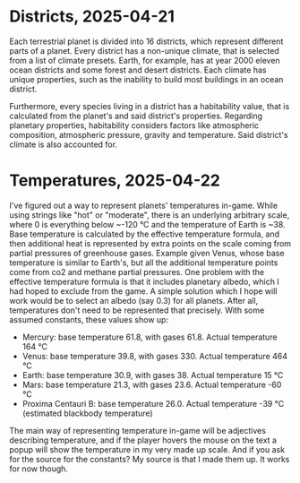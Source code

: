 # Districts, 2025-04-21
Each terrestrial planet is divided into 16 districts, which represent different parts of a planet. Every district has a non-unique climate, that is selected from a list of climate presets. Earth, for example, has at year 2000 eleven ocean districts and some forest and desert districts. Each climate has unique properties, such as the inability to build most buildings in an ocean district.

Furthermore, every species living in a district has a habitability value, that is calculated from the planet's and said district's properties. Regarding planetary properties, habitability considers factors like atmospheric composition, atmospheric pressure, gravity and temperature. Said district's climate is also accounted for.

# Temperatures, 2025-04-22
I've figured out a way to represent planets' temperatures in-game. While using strings like "hot" or "moderate", there is an underlying arbitrary scale, where 0 is everything below ~-120 °C and the temperature of Earth is ~38. Base temperature is calculated by the effective temperature formula, and then additional heat is represented by extra points on the scale coming from partial pressures of greenhouse gases. Example given Venus, whose base temperature is similar to Earth's, but all the additional temperature points come from co2 and methane partial pressures. One problem with the effective temperature formula is that it includes planetary albedo, which I had hoped to exclude from the game. A simple solution which I hope will work would be to select an albedo (say 0.3) for all planets. After all, temperatures don't need to be represented that precisely. With some assumed constants, these values show up:

- Mercury: base temperature 61.8, with gases 61.8. Actual temperature 164 °C
- Venus: base temperature 39.8, with gases 330. Actual temperature 464 °C
- Earth: base temperature 30.9, with gases 38. Actual temperature 15 °C
- Mars: base temperature 21.3, with gases 23.6. Actual temperature -60 °C
- Proxima Centauri B: base temperature 26.0. Actual temperature -39 °C (estimated blackbody temperature)

The main way of representing temperature in-game will be adjectives describing temperature, and if the player hovers the mouse on the text a popup will show the temperature in my very made up scale. And if you ask for the source for the constants? My source is that I made them up. It works for now though.
